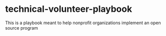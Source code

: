 # technical-volunteer-playbook
This is a playbook meant to help nonprofit organizations implement an open source program
